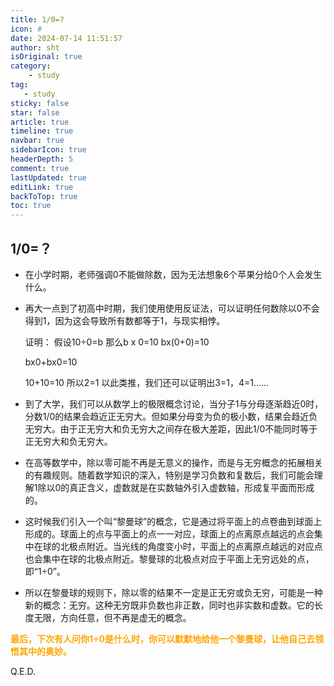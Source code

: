 ```yaml
---
title: 1/0=?
icon: #
date: 2024-07-14 11:51:57
author: sht
isOriginal: true
category: 
    - study
tag:
   - study
sticky: false
star: false
article: true
timeline: true
navbar: true
sidebarIcon: true
headerDepth: 5
comment: true
lastUpdated: true
editLink: true
backToTop: true
toc: true
---
```


## 1/0=？

- 在小学时期，老师强调0不能做除数，因为无法想象6个苹果分给0个人会发生什么。

- 再大一点到了初高中时期，我们使用使用反证法，可以证明任何数除以0不会得到1，因为这会导致所有数都等于1，与现实相悖。

    证明：
    假设10÷0=b
    那么b x 0=10
    bx(0+0)=10
    
    bx0+bx0=10
    
    10+10=10
    所以2=1
    以此类推，我们还可以证明出3=1，4=1......
    
- 到了大学，我们可以从数学上的极限概念讨论，当分子1与分母逐渐趋近0时，分数1/0的结果会趋近正无穷大。但如果分母变为负的极小数，结果会趋近负无穷大。由于正无穷大和负无穷大之间存在极大差距，因此1/0不能同时等于正无穷大和负无穷大。
- 在高等数学中，除以零可能不再是无意义的操作，而是与无穷概念的拓展相关的有趣规则。随着数学知识的深入，特别是学习负数和复数后，我们可能会理解1除以0的真正含义，虚数就是在实数轴外引入虚数轴，形成复平面而形成的。
- 这时候我们引入一个叫“黎曼球”的概念，它是通过将平面上的点卷曲到球面上形成的。球面上的点与平面上的点一一对应，球面上的点离原点越远的点会集中在球的北极点附近。当光线的角度变小时，平面上的点离原点越远的对应点也会集中在球的北极点附近。黎曼球的北极点对应于平面上无穷远处的点，即“1÷0”。
- 所以在黎曼球的规则下，除以零的结果不一定是正无穷或负无穷，可能是一种新的概念：无穷。这种无穷既非负数也非正数，同时也非实数和虚数。它的长度无限，方向任意，但不再是虚无的概念。   

**<span style='color:orange'>最后，下次有人问你1÷0是什么时，你可以默默地给他一个黎曼球，让他自己去领悟其中的奥妙。</span>**

Q.E.D.



